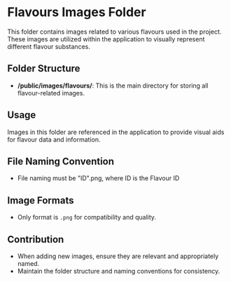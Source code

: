 # Flavours Images Folder

This folder contains images related to various flavours used in the project. These images are utilized within the application to visually represent different flavour substances.

## Folder Structure

- **/public/images/flavours/**: This is the main directory for storing all flavour-related images.

## Usage

Images in this folder are referenced in the application to provide visual aids for flavour data and information.

## File Naming Convention

- File naming must be "ID".png, where ID is the Flavour ID

## Image Formats

- Only format is `.png` for compatibility and quality.

## Contribution

- When adding new images, ensure they are relevant and appropriately named.
- Maintain the folder structure and naming conventions for consistency.
